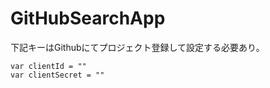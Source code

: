 # GitHubSearchApp


下記キーはGithubにてプロジェクト登録して設定する必要あり。

```
var clientId = ""
var clientSecret = ""

```

